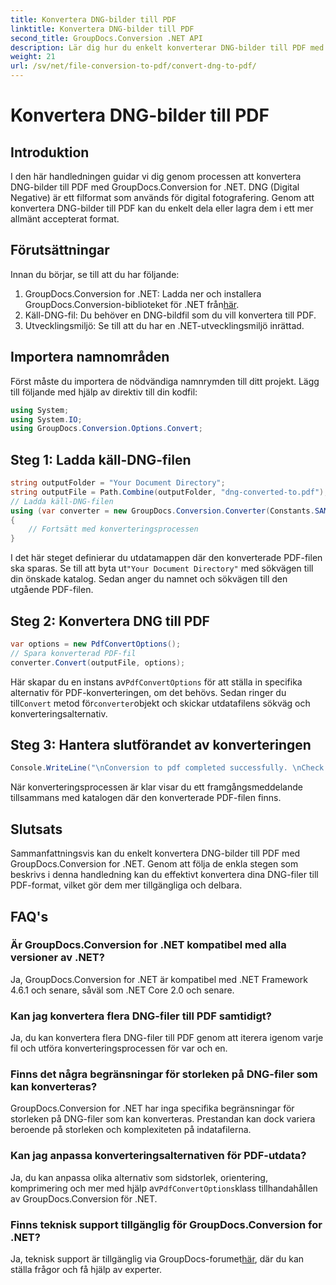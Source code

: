 ```yaml
---
title: Konvertera DNG-bilder till PDF
linktitle: Konvertera DNG-bilder till PDF
second_title: GroupDocs.Conversion .NET API
description: Lär dig hur du enkelt konverterar DNG-bilder till PDF med GroupDocs.Conversion for .NET. Följ vår steg-för-steg-guide för sömlös konvertering.
weight: 21
url: /sv/net/file-conversion-to-pdf/convert-dng-to-pdf/
---
```


# Konvertera DNG-bilder till PDF

## Introduktion
I den här handledningen guidar vi dig genom processen att konvertera DNG-bilder till PDF med GroupDocs.Conversion for .NET. DNG (Digital Negative) är ett filformat som används för digital fotografering. Genom att konvertera DNG-bilder till PDF kan du enkelt dela eller lagra dem i ett mer allmänt accepterat format.
## Förutsättningar
Innan du börjar, se till att du har följande:
1.  GroupDocs.Conversion for .NET: Ladda ner och installera GroupDocs.Conversion-biblioteket för .NET från[här](https://releases.groupdocs.com/conversion/net/).
2. Käll-DNG-fil: Du behöver en DNG-bildfil som du vill konvertera till PDF.
3. Utvecklingsmiljö: Se till att du har en .NET-utvecklingsmiljö inrättad.

## Importera namnområden
Först måste du importera de nödvändiga namnrymden till ditt projekt. Lägg till följande med hjälp av direktiv till din kodfil:
```csharp
using System;
using System.IO;
using GroupDocs.Conversion.Options.Convert;
```
## Steg 1: Ladda käll-DNG-filen
```csharp
string outputFolder = "Your Document Directory";
string outputFile = Path.Combine(outputFolder, "dng-converted-to.pdf");
// Ladda käll-DNG-filen
using (var converter = new GroupDocs.Conversion.Converter(Constants.SAMPLE_DNG))
{
    // Fortsätt med konverteringsprocessen
}
```
 I det här steget definierar du utdatamappen där den konverterade PDF-filen ska sparas. Se till att byta ut`"Your Document Directory"` med sökvägen till din önskade katalog. Sedan anger du namnet och sökvägen till den utgående PDF-filen.
## Steg 2: Konvertera DNG till PDF
```csharp
var options = new PdfConvertOptions();
// Spara konverterad PDF-fil
converter.Convert(outputFile, options);
```
 Här skapar du en instans av`PdfConvertOptions` för att ställa in specifika alternativ för PDF-konverteringen, om det behövs. Sedan ringer du till`Convert` metod för`converter`objekt och skickar utdatafilens sökväg och konverteringsalternativ.
## Steg 3: Hantera slutförandet av konverteringen
```csharp
Console.WriteLine("\nConversion to pdf completed successfully. \nCheck output in {0}", outputFolder);
```
När konverteringsprocessen är klar visar du ett framgångsmeddelande tillsammans med katalogen där den konverterade PDF-filen finns.

## Slutsats
Sammanfattningsvis kan du enkelt konvertera DNG-bilder till PDF med GroupDocs.Conversion for .NET. Genom att följa de enkla stegen som beskrivs i denna handledning kan du effektivt konvertera dina DNG-filer till PDF-format, vilket gör dem mer tillgängliga och delbara.
## FAQ's
### Är GroupDocs.Conversion for .NET kompatibel med alla versioner av .NET?
Ja, GroupDocs.Conversion for .NET är kompatibel med .NET Framework 4.6.1 och senare, såväl som .NET Core 2.0 och senare.
### Kan jag konvertera flera DNG-filer till PDF samtidigt?
Ja, du kan konvertera flera DNG-filer till PDF genom att iterera igenom varje fil och utföra konverteringsprocessen för var och en.
### Finns det några begränsningar för storleken på DNG-filer som kan konverteras?
GroupDocs.Conversion for .NET har inga specifika begränsningar för storleken på DNG-filer som kan konverteras. Prestandan kan dock variera beroende på storleken och komplexiteten på indatafilerna.
### Kan jag anpassa konverteringsalternativen för PDF-utdata?
 Ja, du kan anpassa olika alternativ som sidstorlek, orientering, komprimering och mer med hjälp av`PdfConvertOptions`klass tillhandahållen av GroupDocs.Conversion för .NET.
### Finns teknisk support tillgänglig för GroupDocs.Conversion for .NET?
 Ja, teknisk support är tillgänglig via GroupDocs-forumet[här](https://forum.groupdocs.com/c/conversion/11), där du kan ställa frågor och få hjälp av experter.